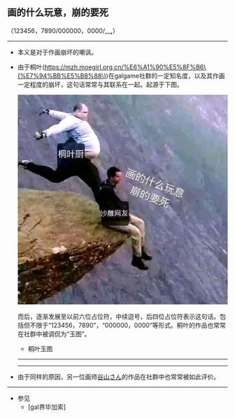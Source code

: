 ## 画的什么玩意，崩的要死
（123456，7890/000000，0000/______,____）

---
+ 本义是对于作画崩坏的嘲讽。

+ 由于桐叶(https://mzh.moegirl.org.cn/%E6%A1%90%E5%8F%B6\(%E7%94%BB%E5%B8%88\))在galgame社群的一定知名度，以及其作画一定程度的崩坏，这句话常常与其联系在一起。起源于下图。

  ![image](/asset/画的什么玩意，崩的要死/老人悬崖.jpg)

  而后，逐渐发展至以前六位占位符，中续逗号，后四位占位符表示这句话。包括但不限于“123456，7890”，“000000，0000”等形式。桐叶的作品也常常在社群中被调侃为“玉图”。

  + 桐叶玉图
  ---


  ---
+ 由于同样的原因，另一位画师[谷山さん](https://vndb.org/s15128)的作品在社群中也常常被如此评价。

---

+ 参见
  + [gal界毕加索]
  
